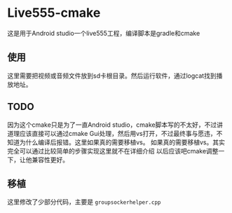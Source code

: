 # Live555-cmake
这是用于Android studio一个live555工程，编译脚本是gradle和cmake
## 使用
这里需要把视频或音频文件放到sd卡根目录。然后运行软件，通过logcat找到播放地址。

## TODO
因为这个cmake只是为了一直Android studio，cmake脚本写的不太好，不过讲道理应该直接可以通过cmake Gui处理，然后用vs打开，不过最终事与愿违，不知道为什么编译后报错。这里如果真的需要移植vs。
如果真的需要移植vs。其实完全可以通过比较简单的步骤实现这里就不在详细介绍
以后应该吧cmake调整一下，让他兼容性更好。
## 移植
这里修改了少部分代码，主要是
```groupsockerhelper.cpp```
